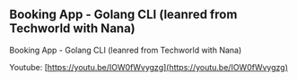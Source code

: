 ## Booking App - Golang CLI (leanred from Techworld with Nana)

Booking App - Golang CLI (leanred from Techworld with Nana)

Youtube: [https://youtu.be/IOW0fWvygzg](https://youtu.be/IOW0fWvygzg)
